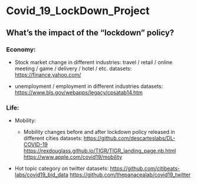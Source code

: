 # Covid_19_LockDown_Project
## What’s the impact of the “lockdown” policy?
### Economy:
- Stock market change in different industries: travel / retail / online meeting / game / delivery / hotel / etc.
  datasets:
  https://finance.yahoo.com/

- unemployment / employment in different industries
  datasets:
  https://www.bls.gov/webapps/legacy/cpsatab14.htm


### Life:
- Mobility: 
  - Mobility changes before and after lockdown policy released in different cities
  datasets:
  https://github.com/descarteslabs/DL-COVID-19
  https://rexdouglass.github.io/TIGR/TIGR_landing_page.nb.html
  https://www.apple.com/covid19/mobility
  
- Hot topic category on twitter
  datasets:
  https://github.com/citibeats-labs/covid19_bid_data
  https://github.com/thepanacealab/covid19_twitter
